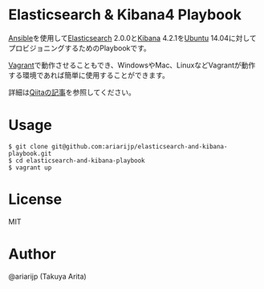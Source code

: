 Elasticsearch & Kibana4 Playbook
===

[Ansible](http://www.ansible.com/)を使用して[Elasticsearch](https://www.elastic.co/products/elasticsearch) 2.0.0と[Kibana](https://www.elastic.co/products/kibana) 4.2.1を[Ubuntu](http://www.ubuntu.com/) 14.04に対してプロビジョニングするためのPlaybookです。

[Vagrant](https://www.vagrantup.com/)で動作させることもでき、WindowsやMac、LinuxなどVagrantが動作する環境であれば簡単に使用することができます。

詳細は[Qiitaの記事](http://qiita.com/ariarijp/items/f94962de91a36545a070)を参照してください。

# Usage

```
$ git clone git@github.com:ariarijp/elasticsearch-and-kibana-playbook.git
$ cd elasticsearch-and-kibana-playbook
$ vagrant up
```

# License

MIT

# Author

@ariarijp (Takuya Arita)
